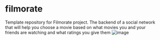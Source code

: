 # filmorate
Template repository for Filmorate project.
The backend of a social network that will help you choose a movie based on what movies you and your friends are watching and what ratings you give them
![image](https://github.com/AltairPhinArev/java-filmorate/assets/113471380/a1ee1f7a-4467-4778-ae5f-45acc5498cb7)
